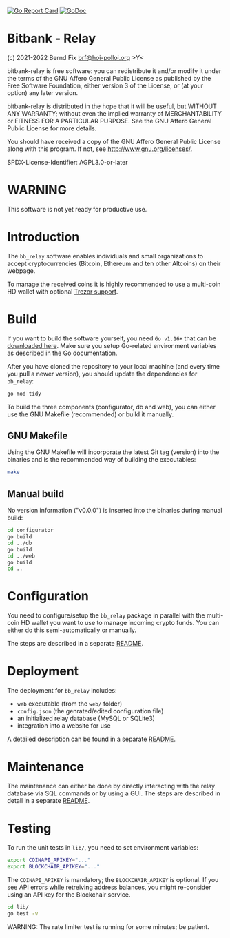 [![Go Report Card](https://goreportcard.com/badge/github.com/bfix/bitbank-relay)](https://goreportcard.com/report/github.com/bfix/bitbank-relay)
[![GoDoc](https://godoc.org/github.com/bfix/bitbank-relay?status.svg)](https://godoc.org/github.com/bfix/bitbank-relay)

# Bitbank - Relay

(c) 2021-2022 Bernd Fix <brf@hoi-polloi.org>   >Y<

bitbank-relay is free software: you can redistribute it and/or modify it
under the terms of the GNU Affero General Public License as published
by the Free Software Foundation, either version 3 of the License,
or (at your option) any later version.

bitbank-relay is distributed in the hope that it will be useful, but
WITHOUT ANY WARRANTY; without even the implied warranty of
MERCHANTABILITY or FITNESS FOR A PARTICULAR PURPOSE.  See the GNU
Affero General Public License for more details.

You should have received a copy of the GNU Affero General Public License
along with this program.  If not, see <http://www.gnu.org/licenses/>.

SPDX-License-Identifier: AGPL3.0-or-later

# WARNING

This software is not yet ready for productive use.

# Introduction

The `bb_relay` software enables individuals and small organizations to accept
cryptocurrencies (Bitcoin, Ethereum and ten other Altcoins) on their webpage.

To manage the received coins it is highly recommended to use a multi-coin
HD wallet with optional [Trezor support](https://trezor.io).

# Build

If you want to build the software yourself, you need `Go v1.16+` that can be
[downloaded here](https://golang.org/dl/). Make sure you setup Go-related
environment variables as described in the Go documentation.

After you have cloned the repository to your local machine (and every time
you pull a newer version), you should update the dependencies for `bb_relay`:

```bash
go mod tidy
```

To build the three components (configurator, db and web), you can either use
the GNU Makefile (recommended) or build it manually.

## GNU Makefile

Using the GNU Makefile will incorporate the latest Git tag (version) into the
binaries and is the recommended way of building the executables:

```bash
make
```

## Manual build

No version information ("v0.0.0") is inserted into the binaries during manual
build:

```bash
cd configurator
go build
cd ../db
go build
cd ../web
go build
cd ..
```

# Configuration

You need to configure/setup the `bb_relay` package in parallel with the
multi-coin HD wallet you want to use to manage incoming crypto funds. You can
either do this semi-automatically or manually.

The steps are described in a separate
[README](https://github.com/bfix/bitbank-relay/tree/master/configurator).

# Deployment

The deployment for `bb_relay` includes:

* `web` executable (from the `web/` folder)
* `config.json` (the genrated/edited configuration file)
* an initialized relay database (MySQL or SQLite3)
* integration into a website for use

A detailed description can be found in a separate
[README](https://github.com/bfix/bitbank-relay/tree/master/deployment).

# Maintenance

The maintenance can either be done by directly interacting with the relay
database via SQL commands or by using a GUI. The steps are described in detail
in a separate [README](https://github.com/bfix/bitbank-relay/tree/master/db).

# Testing

To run the unit tests in `lib/`, you need to set environment variables:

```bash
export COINAPI_APIKEY="..."
export BLOCKCHAIR_APIKEY="..."
```

The `COINAPI_APIKEY` is mandatory; the `BLOCKCHAIR_APIKEY` is optional. If
you see API errors while retreiving address balances, you might re-consider
using an API key for the Blockchair service.

```bash
cd lib/
go test -v
```

WARNING: The rate limiter test is running for some minutes; be patient.
